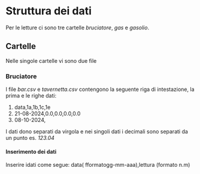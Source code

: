# Struttura dei dati
Per le letture ci sono tre cartelle _bruciatore_, _gas_ e _gasolio_.

## Cartelle
Nelle singole cartelle vi sono due file

### Bruciatore
I file _bar.csv_ e _tavernetta.csv_ contengono la seguente riga di intestazione, la prima e le righe dati:
1. data,1a,1b,1c,1e
2. 21-08-2024,0.0,0.0,0.0,0.0
3. 08-10-2024,

I dati dono separati da virgola e nei singoli dati i decimali sono separati da un punto es. _123.04_

#### Inserimento dei dati
Inserire idati come segue:
data( fformatogg-mm-aaa),lettura (formato n.m)
